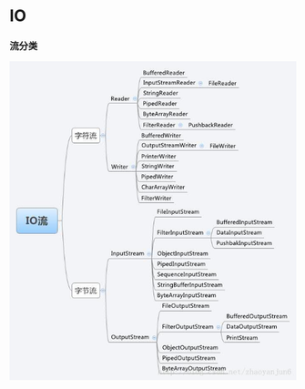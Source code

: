 # IO

### 流分类

![5cf198bced5b9237097aacb1c96a62de.png](img_IO/5cf198bced5b9237097aacb1c96a62de.png)




